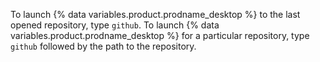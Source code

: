To launch {% data variables.product.prodname_desktop %} to the last opened repository, type `github`. To launch {% data variables.product.prodname_desktop %} for a particular repository, type `github` followed by the path to the repository.
